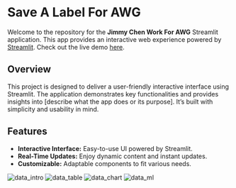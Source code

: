 # Save A Label For AWG

Welcome to the repository for the **Jimmy Chen Work For AWG** Streamlit application. This app provides an interactive web experience powered by [Streamlit](https://streamlit.io/). Check out the live demo [here](https://jimmychenworkforawg.streamlit.app/).


## Overview

This project is designed to deliver a user-friendly interactive interface using Streamlit. The application demonstrates key functionalities and provides insights into [describe what the app does or its purpose]. It’s built with simplicity and usability in mind.

## Features

- **Interactive Interface:** Easy-to-use UI powered by Streamlit.
- **Real-Time Updates:** Enjoy dynamic content and instant updates.
- **Customizable:** Adaptable components to fit various needs.

![data_intro](https://github.com/user-attachments/assets/deb8f979-c417-40bc-8267-0923902144f0)
![data_table](https://github.com/user-attachments/assets/9e8f1636-a7be-4215-be51-ada00e34d0cc)
![data_chart](https://github.com/user-attachments/assets/c939666e-95b4-4838-82cc-9f48b7d9a42c)
![data_ml](https://github.com/user-attachments/assets/b80a4bb8-7c74-4214-adf2-7b0f37ef6e15)







